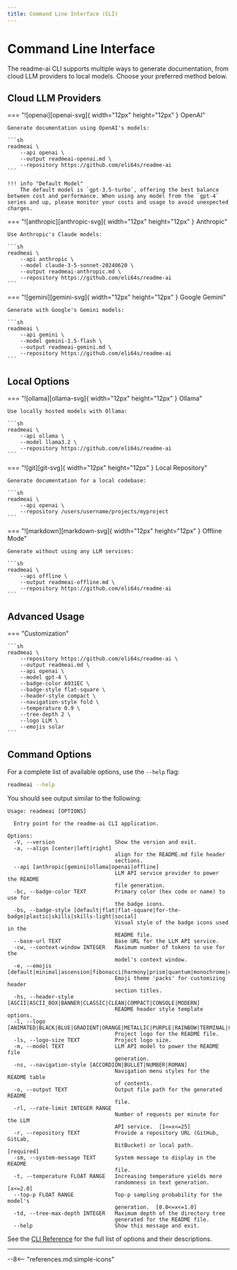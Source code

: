 ```yaml
---
title: Command Line Interface (CLI)
---
```


# Command Line Interface

The readme-ai CLI supports multiple ways to generate documentation, from cloud LLM providers to local models. Choose your preferred method below.

## Cloud LLM Providers

=== "![openai][openai-svg]{ width="12px" height="12px" }&emsp13;OpenAI"

    Generate documentation using OpenAI's models:

    ```sh
    readmeai \
        --api openai \
        --output readmeai-openai.md \
        --repository https://github.com/eli64s/readme-ai
    ```

    !!! info "Default Model"
        The default model is `gpt-3.5-turbo`, offering the best balance between cost and performance. When using any model from the `gpt-4` series and up, please monitor your costs and usage to avoid unexpected charges.

=== "![anthropic][anthropic-svg]{ width="12px" height="12px" }&emsp13;Anthropic"

    Use Anthropic's Claude models:

    ```sh
    readmeai \
        --api anthropic \
        --model claude-3-5-sonnet-20240620 \
        --output readmeai-anthropic.md \
        --repository https://github.com/eli64s/readme-ai
    ```

=== "![gemini][gemini-svg]{ width="12px" height="12px" }&emsp13;Google Gemini"

    Generate with Google's Gemini models:

    ```sh
    readmeai \
        --api gemini \
        --model gemini-1.5-flash \
        --output readmeai-gemini.md \
        --repository https://github.com/eli64s/readme-ai
    ```

## Local Options

=== "![ollama][ollama-svg]{ width="12px" height="12px" }&emsp13;Ollama"

    Use locally hosted models with Ollama:

    ```sh
    readmeai \
        --api ollama \
        --model llama3.2 \
        --repository https://github.com/eli64s/readme-ai
    ```

=== "![git][git-svg]{ width="12px" height="12px" }&emsp13;Local Repository"

    Generate documentation for a local codebase:

    ```sh
    readmeai \
        --api openai \
        --repository /users/username/projects/myproject
    ```

=== "![markdown][markdown-svg]{ width="12px" height="12px" }&emsp13;Offline Mode"

    Generate without using any LLM services:

    ```sh
    readmeai \
        --api offline \
        --output readmeai-offline.md \
        --repository https://github.com/eli64s/readme-ai
    ```

## Advanced Usage

=== "Customization"

    ```sh
    readmeai \
        --repository https://github.com/eli64s/readme-ai \
        --output readmeai.md \
        --api openai \
        --model gpt-4 \
        --badge-color A931EC \
        --badge-style flat-square \
        --header-style compact \
        --navigation-style fold \
        --temperature 0.9 \
        --tree-depth 2 \
        --logo LLM \
        --emojis solar
    ```

## Command Options

For a complete list of available options, use the `--help` flag:

```sh
readmeai --help
```

You should see output similar to the following:

```console
Usage: readmeai [OPTIONS]

  Entry point for the readme-ai CLI application.

Options:
  -V, --version                   Show the version and exit.
  -a, --align [center|left|right]
                                  align for the README.md file header
                                  sections.
  --api [anthropic|gemini|ollama|openai|offline]
                                  LLM API service provider to power the README
                                  file generation.
  -bc, --badge-color TEXT         Primary color (hex code or name) to use for
                                  the badge icons.
  -bs, --badge-style [default|flat|flat-square|for-the-badge|plastic|skills|skills-light|social]
                                  Visual style of the badge icons used in the
                                  README file.
  --base-url TEXT                 Base URL for the LLM API service.
  -cw, --context-window INTEGER   Maximum number of tokens to use for the
                                  model's context window.
  -e, --emojis [default|minimal|ascension|fibonacci|harmony|prism|quantum|monochrome|unicode|atomic|cosmic|crystal|earth|fire|forest|nature|water|gradient|rainbow|solar|fun|vintage|zen|random]
                                  Emoji theme 'packs' for customizing header
                                  section titles.
  -hs, --header-style [ASCII|ASCII_BOX|BANNER|CLASSIC|CLEAN|COMPACT|CONSOLE|MODERN]
                                  README header style template options.
  -l, --logo [ANIMATED|BLACK|BLUE|GRADIENT|ORANGE|METALLIC|PURPLE|RAINBOW|TERMINAL|CUSTOM|LLM]
                                  Project logo for the README file.
  -ls, --logo-size TEXT           Project logo size.
  -m, --model TEXT                LLM API model to power the README file
                                  generation.
  -ns, --navigation-style [ACCORDION|BULLET|NUMBER|ROMAN]
                                  Navigation menu styles for the README table
                                  of contents.
  -o, --output TEXT               Output file path for the generated README
                                  file.
  -rl, --rate-limit INTEGER RANGE
                                  Number of requests per minute for the LLM
                                  API service.  [1<=x<=25]
  -r, --repository TEXT           Provide a repository URL (GitHub, GitLab,
                                  BitBucket) or local path.  [required]
  -sm, --system-message TEXT      System message to display in the README
                                  file.
  -t, --temperature FLOAT RANGE   Increasing temperature yields more
                                  randomness in text generation.  [x<=2.0]
  --top-p FLOAT RANGE             Top-p sampling probability for the model's
                                  generation.  [0.0<=x<=1.0]
  -td, --tree-max-depth INTEGER   Maximum depth of the directory tree
                                  generated for the README file.
  --help                          Show this message and exit.
```

See the [CLI Reference](../cli-reference.md) for the full list of options and their descriptions.

<!--
## Troubleshooting

1. **Permission Issues**
   - Use `sudo` for system-wide installation on Unix systems
   - Use a virtual environment to avoid permission issues
   - Ensure Python is properly added to your system's PATH

2. **Package Installation Problems**
   - Update pip: `python -m pip install --upgrade pip`
   - Try installing in a fresh virtual environment
   - Check Python version compatibility (3.9+ required)

3. **API Key Issues**
   - Verify API key is correctly set in environment variables
   - Check API key permissions and quotas
   - Ensure no leading/trailing whitespace in API key

4. **Execution Errors**
   - Check internet connectivity for API calls
   - Verify repository URL/path is accessible
   - Ensure sufficient disk space for output

For additional help:
- Check the [GitHub Issues](https://github.com/eli64s/readme-ai/issues)
- Visit the [Official Documentation](https://eli64s.github.io/readme-ai/)
- Start a [Discussion](https://github.com/eli64s/readme-ai/discussions)
-->

---

<!-- REFERENCE LINKS -->
<!--
[anthropic-svg]: https://simpleicons.org/icons/anthropic.svg
[bash-svg]: https://simpleicons.org/icons/bash.svg
[docker-svg]: https://simpleicons.org/icons/docker.svg
[gemini-svg]: https://simpleicons.org/icons/googlegemini.svg
[git-svg]: https://simpleicons.org/icons/git.svg
[markdown-svg]: https://simpleicons.org/icons/markdown.svg
[ollama-svg]: https://simpleicons.org/icons/ollama.svg
[openai-svg]: https://simpleicons.org/icons/openai.svg
[poetry-svg]: https://simpleicons.org/icons/poetry.svg
[streamlit-svg]: https://simpleicons.org/icons/streamlit.svg
-->

<!-- ICONS (https://simpleicons.org/) -->
--8<-- "references.md:simple-icons"
